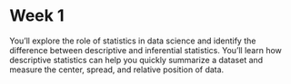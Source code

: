 # Week 1


You’ll explore the role of statistics in data science and identify the difference between descriptive and inferential statistics. You’ll learn how descriptive statistics can help you quickly summarize a dataset and measure the center, spread, and relative position of data.


